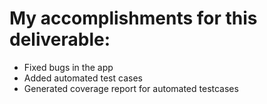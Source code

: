 # My accomplishments for this deliverable:
 * Fixed bugs in the app
 * Added automated test cases
 * Generated coverage report for automated testcases
